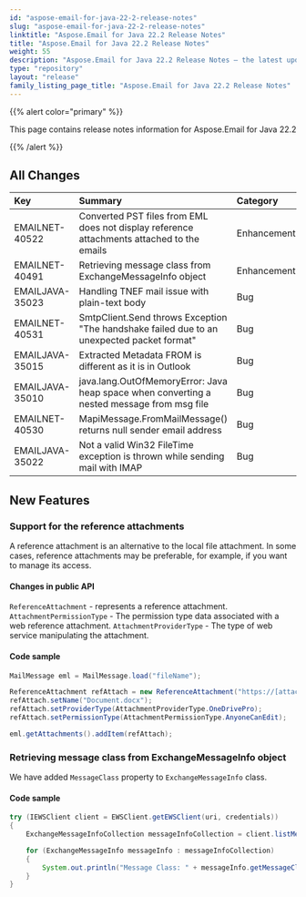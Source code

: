 ```yaml
---
id: "aspose-email-for-java-22-2-release-notes"
slug: "aspose-email-for-java-22-2-release-notes"
linktitle: "Aspose.Email for Java 22.2 Release Notes"
title: "Aspose.Email for Java 22.2 Release Notes"
weight: 55
description: "Aspose.Email for Java 22.2 Release Notes – the latest updates and fixes."
type: "repository"
layout: "release"
family_listing_page_title: "Aspose.Email for Java 22.2 Release Notes"
---
```


{{% alert color="primary" %}} 

This page contains release notes information for Aspose.Email for Java 22.2

{{% /alert %}} 
## **All Changes**

|**Key**|**Summary**|**Category**|
| :- | :- | :- |
|EMAILNET-40522|Converted PST files from EML does not display reference attachments attached to the emails|Enhancement|
|EMAILNET-40491|Retrieving message class from ExchangeMessageInfo object|Enhancement|
|EMAILJAVA-35023|Handling TNEF mail issue with plain-text body|Bug|
|EMAILNET-40531|SmtpClient.Send throws Exception "The handshake failed due to an unexpected packet format"|Bug|
|EMAILJAVA-35015|Extracted Metadata FROM is different as it is in Outlook|Bug|
|EMAILJAVA-35010|java.lang.OutOfMemoryError: Java heap space when converting a nested message from msg file|Bug|
|EMAILNET-40530|MapiMessage.FromMailMessage() returns null sender email address|Bug|
|EMAILJAVA-35022|Not a valid Win32 FileTime exception is thrown while sending mail with IMAP|Bug|


## **New Features**



### **Support for the reference attachments**

A reference attachment is an alternative to the local file attachment. In some cases, reference attachments may be preferable, for example, if you want to manage its access.

#### **Changes in public API**

`ReferenceAttachment` - represents a reference attachment.
`AttachmentPermissionType` - The permission type data associated with a web reference attachment.
`AttachmentProviderType` - The type of web service manipulating the attachment.

#### **Code sample**

```java
MailMessage eml = MailMessage.load("fileName");

ReferenceAttachment refAttach = new ReferenceAttachment("https://[attach_uri]")
refAttach.setName("Document.docx");
refAttach.setProviderType(AttachmentProviderType.OneDrivePro);
refAttach.setPermissionType(AttachmentPermissionType.AnyoneCanEdit);

eml.getAttachments().addItem(refAttach);
```



### **Retrieving message class from ExchangeMessageInfo object**

We have added `MessageClass` property to `ExchangeMessageInfo` class.

#### **Code sample**

```java
try (IEWSClient client = EWSClient.getEWSClient(uri, credentials))
{
    ExchangeMessageInfoCollection messageInfoCollection = client.listMessagesFromPublicFolder(publicFolder);

    for (ExchangeMessageInfo messageInfo : messageInfoCollection)
    {
        System.out.println("Message Class: " + messageInfo.getMessageClass());
    }
}
```